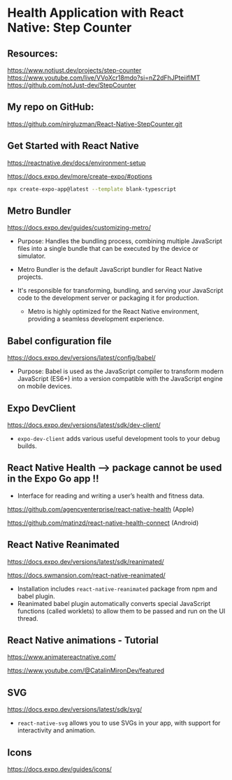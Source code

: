 # Health Application with React Native: Step Counter

## Resources:

https://www.notjust.dev/projects/step-counter
https://www.youtube.com/live/VVoXcr18mdo?si=nZ2dFhJPteiiflMT
https://github.com/notJust-dev/StepCounter

## My repo on GitHub:

https://github.com/nirgluzman/React-Native-StepCounter.git

## Get Started with React Native

https://reactnative.dev/docs/environment-setup

https://docs.expo.dev/more/create-expo/#options

```bash
npx create-expo-app@latest --template blank-typescript
```

## Metro Bundler

https://docs.expo.dev/guides/customizing-metro/

- Purpose: Handles the bundling process, combining multiple JavaScript files into a single bundle
  that can be executed by the device or simulator.

- Metro Bundler is the default JavaScript bundler for React Native projects.
- It's responsible for transforming, bundling, and serving your JavaScript code to the development
  server or packaging it for production.
  - Metro is highly optimized for the React Native environment, providing a seamless development
    experience.

## Babel configuration file

https://docs.expo.dev/versions/latest/config/babel/

- Purpose: Babel is used as the JavaScript compiler to transform modern JavaScript (ES6+) into a
  version compatible with the JavaScript engine on mobile devices.

## Expo DevClient

https://docs.expo.dev/versions/latest/sdk/dev-client/

- `expo-dev-client` adds various useful development tools to your debug builds.

## React Native Health --> package cannot be used in the Expo Go app !!

- Interface for reading and writing a user’s health and fitness data.

https://github.com/agencyenterprise/react-native-health (Apple)

https://github.com/matinzd/react-native-health-connect (Android)

## React Native Reanimated

https://docs.expo.dev/versions/latest/sdk/reanimated/

https://docs.swmansion.com/react-native-reanimated/

- Installation includes `react-native-reanimated` package from npm and babel plugin.
- Reanimated babel plugin automatically converts special JavaScript functions (called worklets) to
  allow them to be passed and run on the UI thread.

## React Native animations - Tutorial

https://www.animatereactnative.com/

https://www.youtube.com/@CatalinMironDev/featured

## SVG

https://docs.expo.dev/versions/latest/sdk/svg/

- `react-native-svg` allows you to use SVGs in your app, with support for interactivity and
  animation.

## Icons

https://docs.expo.dev/guides/icons/
